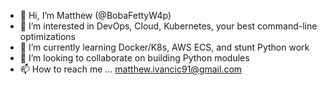 - 👋 Hi, I’m Matthew (@BobaFettyW4p)
- 👀 I’m interested in DevOps, Cloud, Kubernetes, your best command-line optimizations
- 🌱 I’m currently learning Docker/K8s, AWS ECS, and stunt Python work
- 💞️ I’m looking to collaborate on building Python modules
- 📫 How to reach me ... matthew.ivancic91@gmail.com

<!---
BobaFettyW4p/BobaFettyW4p is a ✨ special ✨ repository because its `README.md` (this file) appears on your GitHub profile.
You can click the Preview link to take a look at your changes.
--->
